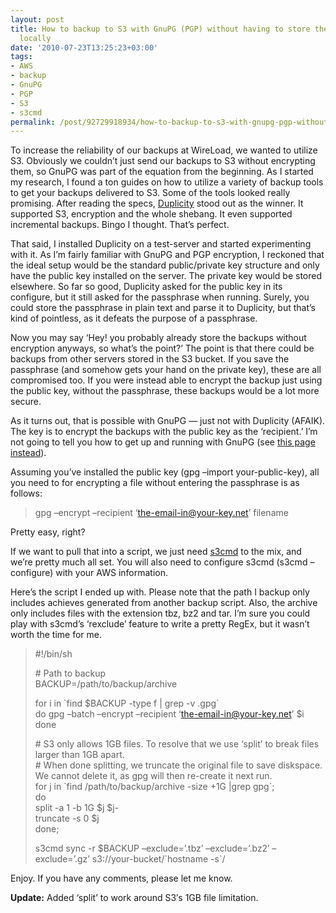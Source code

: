 ```yaml
---
layout: post
title: How to backup to S3 with GnuPG (PGP) without having to store the passphrase
  locally
date: '2010-07-23T13:25:23+03:00'
tags:
- AWS
- backup
- GnuPG
- PGP
- S3
- s3cmd
permalink: /post/92729918934/how-to-backup-to-s3-with-gnupg-pgp-without-having-to-sto
---
```

To increase the reliability of our backups at WireLoad, we wanted to utilize S3. Obviously we couldn’t just send our backups to S3 without encrypting them, so GnuPG was part of the equation from the beginning. As I started my research, I found a ton guides on how to utilize a variety of backup tools to get your backups delivered to S3. Some of the tools looked really promising. After reading the specs, [Duplicity](http://duplicity.nongnu.org/) stood out as the winner. It supported S3, encryption and the whole shebang. It even supported incremental backups. Bingo I thought. That’s perfect.

That said, I installed Duplicity on a test-server and started experimenting with it. As I’m fairly familiar with GnuPG and PGP encryption, I reckoned that the ideal setup would be the standard public/private key structure and only have the public key installed on the server. The private key would be stored elsewhere. So far so good, Duplicity asked for the public key in its configure, but it still asked for the passphrase when running. Surely, you could store the passphrase in plain text and parse it to Duplicity, but that’s kind of pointless, as it defeats the purpose of a passphrase.  
  
Now you may say ‘Hey! you probably already store the backups without encryption anyways, so what’s the point?’ The point is that there could be backups from other servers stored in the S3 bucket. If you save the passphrase (and somehow gets your hand on the private key), these are all compromised too. If you were instead able to encrypt the backup just using the public key, without the passphrase, these backups would be a lot more secure.

As it turns out, that is possible with GnuPG — just not with Duplicity (AFAIK). The key is to encrypt the backups with the public key as the ‘recipient.’ I’m not going to tell you how to get up and running with GnuPG (see [this page instead](http://www.gnupg.org/gph/en/manual/c14.html)).

Assuming you’ve installed the public key (gpg –import your-public-key), all you need to for encrypting a file without entering the passphrase is as follows:

> gpg –encrypt –recipient ‘the-email-in@your-key.net’ filename

Pretty easy, right?

If we want to pull that into a script, we just need [s3cmd](http://s3tools.org/s3cmd) to the mix, and we’re pretty much all set. You will also need to configure s3cmd (s3cmd –configure) with your AWS information.

Here’s the script I ended up with. Please note that the path I backup only includes achieves generated from another backup script. Also, the archive only includes files with the extension tbz, bz2 and tar. I’m sure you could play with s3cmd’s ‘rexclude’ feature to write a pretty RegEx, but it wasn’t worth the time for me.

> #!/bin/sh
> 
> \# Path to backup  
> BACKUP=/path/to/backup/archive
> 
> for i in \`find $BACKUP -type f | grep -v .gpg\`  
> do gpg –batch –encrypt –recipient ‘the-email-in@your-key.net’ $i  
> done
> 
> \# S3 only allows 1GB files. To resolve that we use ‘split’ to break files larger than 1GB apart.  
> \# When done splitting, we truncate the original file to save diskspace. We cannot delete it, as gpg will then re-create it next run.  
> for j in \`find /path/to/backup/archive -size +1G |grep gpg\`;  
> do  
> split -a 1 -b 1G $j $j-  
> truncate -s 0 $j  
> done;
> 
> s3cmd sync -r $BACKUP –exclude=’.tbz’ –exclude=’.bz2′ –exclude=’.gz’ s3://your-bucket/\`hostname -s\`/

Enjoy. If you have any comments, please let me know.

**Update:** Added ‘split’ to work around S3′s 1GB file limitation.
